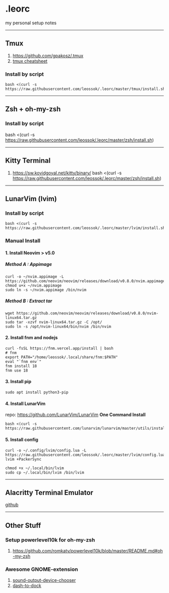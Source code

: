 # .leorc
my personal setup notes

_______________________

## Tmux
1. https://github.com/gpakosz/.tmux
2. [tmux cheatsheet](https://tmuxcheatsheet.com/)

### Install by script
```
bash <(curl -s https://raw.githubusercontent.com/leossok/.leorc/master/tmux/install.sh)
```
_______________________

## Zsh + oh-my-zsh
### Install by script
bash <(curl -s https://raw.githubusercontent.com/leossok/.leorc/master/zsh/install.sh)

_______________________

## Kitty Terminal
1. https://sw.kovidgoyal.net/kitty/binary/
bash <(curl -s https://raw.githubusercontent.com/leossok/.leorc/master/zsh/install.sh)

_______________________

## LunarVim (lvim)

### Install by script
```
bash <(curl -s https://raw.githubusercontent.com/leossok/.leorc/master/lvim/install.sh)
```

### Manual Install
#### 1. Install Neovim > v5.0
##### Method A : Appimage
```
curl -o ~/nvim.appimage -L https://github.com/neovim/neovim/releases/download/v0.8.0/nvim.appimage
chmod u+x ~/nvim.appimage
sudo ln -s ~/nvim.appimage /bin/nvim
```
##### Method B : Extract tar
```
wget https://github.com/neovim/neovim/releases/download/v0.8.0/nvim-linux64.tar.gz
sudo tar -xzvf nvim-linux64.tar.gz -C /opt/
sudo ln -s /opt/nvim-linux64/bin/nvim /bin/nvim
```



#### 2. Install fnm and nodejs
```
curl -fsSL https://fnm.vercel.app/install | bash
# fnm
export PATH="/home/leossok/.local/share/fnm:$PATH"
eval "`fnm env`"
fnm install 18
fnm use 18
```

#### 3. Install pip
```
sudo apt install python3-pip
```

#### 4. Install LunarVim
repo: https://github.com/LunarVim/LunarVim
**One Command Install**
```
bash <(curl -s https://raw.githubusercontent.com/lunarvim/lunarvim/master/utils/installer/install.sh)
```

#### 5. Install config
```
curl -o ~/.config/lvim/config.lua -L https://raw.githubusercontent.com/leossok/.leorc/master/lvim/config.lua
lvim +PackerSync

chmod +x ~/.local/bin/lvim
sudo cp ~/.local/bin/lvim /bin/lvim
```
_______________________

## Alacritty Terminal Emulator
[github](https://github.com/alacritty/alacritty/blob/master/INSTALL.md#debianubuntu) 

_______________________

## Other Stuff

### Setup powerlevel10k for oh-my-zsh
1. https://github.com/romkatv/powerlevel10k/blob/master/README.md#oh-my-zsh

### Awesome GNOME-extension
1. [sound-output-device-chooser](https://extensions.gnome.org/extension/906/sound-output-device-chooser/) 
2. [dash-to-dock](https://extensions.gnome.org/extension/307/dash-to-dock/) 

